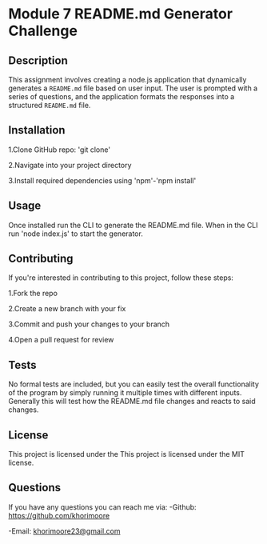 # Module 7 README.md Generator Challenge
  
  ## Description
  This assignment involves creating a node.js application that dynamically generates a `README.md` file based on user input. The user is prompted with a series of questions, and the application formats the responses into a structured `README.md` file.

  ## Installation
  1.Clone GitHub repo: 'git clone<url>' 

  2.Navigate into your project directory 

  3.Install required dependencies using 'npm'-'npm install'

  ## Usage
  Once installed run the CLI to generate the README.md file. When in the CLI run 'node index.js' to start the generator.

  ## Contributing
  If you're interested in contributing to this project, follow these steps:
  
   1.Fork the repo  
   
   2.Create a new branch with your fix  
   
   3.Commit and push your changes to your branch 
   
   4.Open a pull request for review

  ## Tests
  No formal tests are included, but you can easily test the overall functionality of the program by simply running it multiple times with different inputs. Generally this will test how the README.md file changes and reacts to said changes.

  ## License
  This project is licensed under the This project is licensed under the MIT license. 

  ## Questions
  If you have any questions you can reach me via:
  -Github: https://github.com/khorimoore
  
  -Email: khorimoore23@gmail.com
  
